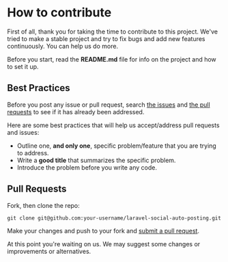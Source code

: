 # How to contribute

First of all, thank you for taking the time to contribute to this project. We've tried to make a stable project and try to fix bugs and add new features continuously. You can help us do more.

Before you start, read the **README.md** file for info on the project and how to set it up.

## Best Practices

Before you post any issue or pull request, search [the issues][issues] and [the pull requests][pulls] to see if it has already been addressed. 

[issues]: https://github.com/alihesari/laravel-social-auto-posting/issues
[pulls]: https://github.com/alihesari/laravel-social-auto-posting/pulls

Here are some best practices that will help us accept/address pull requests and issues:

* Outline one, **and only one**, specific problem/feature that you are trying to address.
* Write a **good title** that summarizes the specific problem.
* Introduce the problem before you write any code.

## Pull Requests

Fork, then clone the repo:

    git clone git@github.com:your-username/laravel-social-auto-posting.git

Make your changes and push to your fork and [submit a pull request][pr].

[pr]: https://github.com/alihesari/laravel-social-auto-posting/compare

At this point you're waiting on us. We may suggest some changes or improvements or alternatives.
